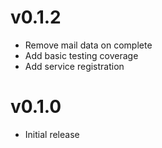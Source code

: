 # v0.1.2
* Remove mail data on complete
* Add basic testing coverage
* Add service registration

# v0.1.0
* Initial release
